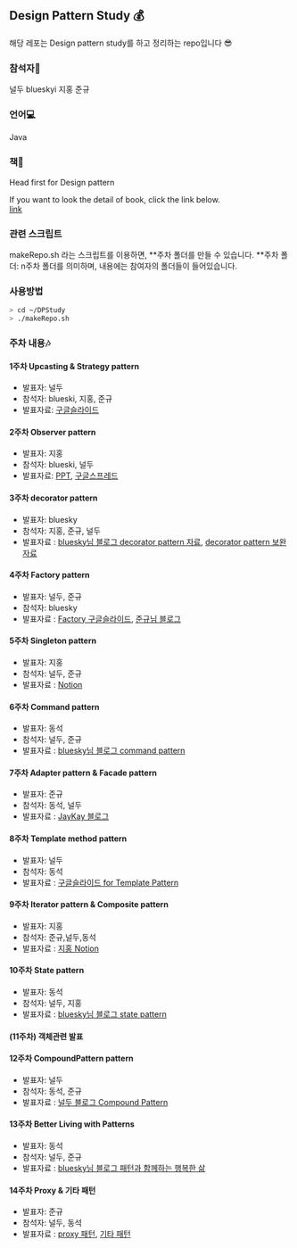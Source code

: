## Design Pattern Study 💰
해당 레포는 Design pattern study를 하고 정리하는 repo입니다 😎

### 참석자🙋
널두
blueskyi
지홍
준규

### 언어💻
Java

### 책📖
Head first for Design pattern

If you want to look the detail of book, click the link below.<br>
[link](https://www.aladin.co.kr/shop/wproduct.aspx?ItemId=582754)

### 관련 스크립트
makeRepo.sh 라는 스크립트를 이용하면, \*\*주차 폴더를 만들 수 있습니다.
\*\*주차 폴더:  n주차 폴더를 의미하며, 내용에는 참여자의 폴더들이 들어있습니다.

### 사용방법
```sh
> cd ~/DPStudy
> ./makeRepo.sh
```

### 주차 내용🎶
#### 1주차 Upcasting & Strategy pattern
- 발표자: 널두
- 참석자: blueski, 지홍, 준규
- 발표자료: [구글슬라이드](https://docs.google.com/presentation/d/1uno2OenhBLaPdJMpbKBzfB16qqSrW5UmbL9ubLFFIRA/edit?usp=sharing)

#### 2주차 Observer pattern
- 발표자: 지홍
- 참석자: blueski, 널두
- 발표자료: [PPT](https://github.com/0xd00d00/DPStudy/blob/master/2%EC%A3%BC%EC%B0%A8/Observer_pt.pptx), [구글스프레드](https://docs.google.com/spreadsheets/d/1OVOHPGhRUAkWzFpqCY_tELv2zk9qd_r-SjyQKi3BBT4/edit?usp=sharing)

#### 3주차 decorator pattern
- 발표자: bluesky
- 참석자: 지홍, 준규, 널두
- 발표자료 : [bluesky님 블로그 decorator pattern
자료](https://velog.io/@blueskyi/%ED%95%9C%EC%A4%84%EC%BD%94%EB%94%A9-%EB%94%94%EC%9E%90%EC%9D%B8%ED%8C%A8%ED%84%B4-%EC%8A%A4%ED%84%B0%EB%94%94-%EB%B0%9C%ED%91%9C-210925), [decorator pattern 보완자료](https://blog.naver.com/0xdoodoo/222516265735)

#### 4주차 Factory pattern
- 발표자: 널두, 준규
- 참석자: bluesky
- 발표자료 : [Factory 구글슬라이드](https://docs.google.com/presentation/d/1xaRuw_XbQODTLHY7qqs8zacpboC9EHJkBqnnBVwP_Go/edit#slide=id.gf52b21eef4_0_32), [준규님 블로그](https://j-aykay.tistory.com/entry/%ED%8C%A9%ED%86%A0%EB%A6%AC-%ED%8C%A8%ED%84%B4)

#### 5주차 Singleton pattern
- 발표자: 지홍
- 참석자: 널두, 준규
- 발표자료 : [Notion](https://www.notion.so/5-Singleton-Pattern-10-9-23a78cc20d794722b8a91ca352696c4b)


#### 6주차 Command pattern
- 발표자: 동석
- 참석자: 널두, 준규
- 발표자료 : [bluesky님 블로그 command pattern](https://velog.io/@blueskyi/%ED%95%9C%EC%A4%84%EC%BD%94%EB%94%A9-%EB%94%94%EC%9E%90%EC%9D%B8%ED%8C%A8%ED%84%B4-%EC%8A%A4%ED%84%B0%EB%94%94-%EB%B0%9C%ED%91%9C-211016)

#### 7주차 Adapter pattern & Facade pattern
- 발표자: 준규
- 참석자: 동석, 널두
- 발표자료 : [JayKay 블로그](https://j-aykay.tistory.com/entry/%EC%96%B4%EB%8C%91%ED%84%B0-%ED%8C%A8%ED%84%B4%EA%B3%BC-%ED%8D%BC%EC%82%AC%EB%93%9C-%ED%8C%A8%ED%84%B4)

#### 8주차 Template method pattern
- 발표자: 널두
- 참석자: 동석
- 발표자료 : [구글슬라이드 for Template Pattern](https://docs.google.com/presentation/d/13mrn2Dbk5yR1f5cv_IwMqw0drZlcr9qFetESaNYC7uA/edit#slide=id.g1005d14fadf_0_106)

#### 9주차 Iterator pattern & Composite pattern
- 발표자: 지홍
- 참석자: 준규,널두,동석
- 발표자료 : [지홍 Notion](https://www.notion.so/DesignPattern-47d58e7d773341d597756fba0d9e087a)

#### 10주차 State pattern
- 발표자: 동석
- 참석자: 널두, 지홍
- 발표자료 : [bluesky님 블로그 state pattern](https://velog.io/@blueskyi/State-pattern-%EC%8A%A4%ED%85%8C%EC%9D%B4%ED%8A%B8-%ED%8C%A8%ED%84%B4)

#### (11주차) 객체관련 발표

#### 12주차 CompoundPattern pattern
- 발표자: 널두
- 참석자: 동석, 준규
- 발표자료 : [널두 블로그 Compound Pattern](https://0xd00d00.github.io/2021/12/05/compound_pattern.html)

#### 13주차 Better Living with Patterns
- 발표자: 동석
- 참석자: 널두, 준규
- 발표자료 : [bluesky님 블로그 패턴과 함께하는 행복한 삶](https://velog.io/@blueskyi/13%EC%9E%A5-%ED%8C%A8%ED%84%B4%EA%B3%BC-%ED%95%A8%EA%BB%98%ED%95%98%EB%8A%94-%ED%96%89%EB%B3%B5%ED%95%9C-%EC%82%B6)

#### 14주차 Proxy & 기타 패턴
- 발표자: 준규
- 참석자: 널두, 동석
- 발표자료 : [proxy 패턴](https://j-aykay.tistory.com/entry/%ED%94%84%EB%A1%9D%EC%8B%9C-%ED%8C%A8%ED%84%B4?category=893863), [기타 패턴](https://j-aykay.tistory.com/entry/%EA%B8%B0%ED%83%80-%ED%8C%A8%ED%84%B4Head-First-%EA%B7%B8-%EB%A7%88%EC%A7%80%EB%A7%89-%EC%9E%A5?category=893863)
